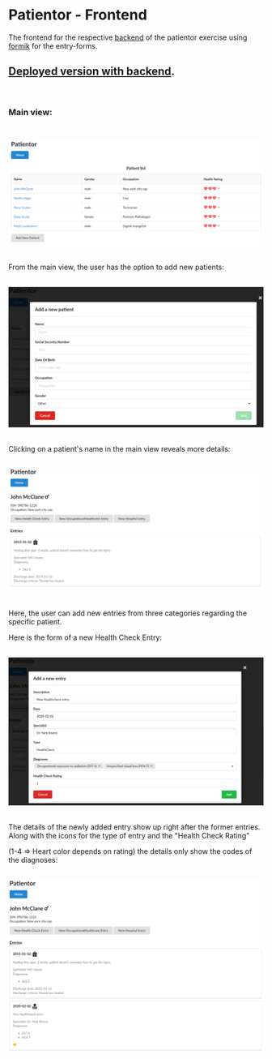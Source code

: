 # Patientor - Frontend

The frontend for the respective [backend](https://github.com/BunnyTheLifeguard/fullstackopen2020/tree/master/Part%209/patientor-backend) of the patientor exercise using [formik](https://formik.org/) for the entry-forms.

## [Deployed version with backend](https://powerful-journey-75375.herokuapp.com/).

<br/>

### Main view:

<br/>

![Patientor main view](img/main.png)

<br/>
From the main view, the user has the option to add new patients:
<br/><br/>

![Add new patient](img/addPatient.png)

<br/>
Clicking on a patient's name in the main view reveals more details:
<br/><br/>

![Patient details](img/patientDetails.png)

<br/>
Here, the user can add new entries from three categories regarding the specific patient.

Here is the form of a new Health Check Entry:
<br/><br/>

![Add health check entry](img/addHcEntry.png)

<br/>
The details of the newly added entry show up right after the former entries. Along with the icons for the type of entry and the "Health Check Rating"

(1-4 => Heart color depends on rating) the details only show the codes of the diagnoses:
<br/><br/>

![Patient with added HC entry](img/patientAfter.png)
